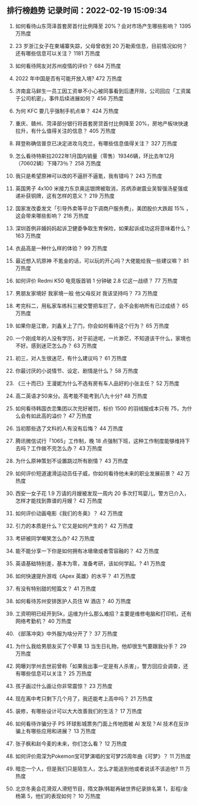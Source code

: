 
## 排行榜趋势 记录时间：2022-02-19 15:09:34
  
  1. 如何看待山东菏泽首套房首付比例降至 20%？会对市场产生哪些影响？ 1395 万热度
    
  2. 23 岁浙江女子在柬埔寨失踪，父母曾收到 20 万勒索信息，目前情况如何？还有哪些信息可以关注？ 1181 万热度
    
  3. 如何看待网友对苏州疫情的评价？ 684 万热度
    
  4. 2022 年中国是否有可能开放入境? 472 万热度
    
  5. 济南盒马鲜生一员工因工资单不小心被同事看到后遭开除，公司回应「工资属于公司机密」，事件后续进展如何？ 456 万热度
    
  6. 为何 KFC 要几乎强制手机点单？ 424 万热度
    
  7. 重庆、赣州、菏泽部分银行将首套房贷首付比例降至 20%，房地产板块快速拉升，有什么值得关注的信息？ 405 万热度
    
  8. 拜登称确信普京已决定进攻乌克兰，有哪些信息值得关注？ 327 万热度
    
  9. 怎么看待特斯拉2022年1月国内销量（零售）19346辆，环比去年12月（70602辆）下降73％？ 258 万热度
    
  10. 我只是希望原神可以改的不逼肝不逼氪，我有错吗？ 243 万热度
    
  11. 英国男子 4x100 米接力东京奥运银牌被取消，苏炳添谢震业吴智强汤星强或递补获铜牌，这有怎样的意义？ 219 万热度
    
  12. 国家发改委发文「引导外卖等平台下调商户服务费」，美团股价大跌超  15% ，这会带来哪些影响？ 216 万热度
    
  13. 深圳首例非婚妈妈起诉卫健委争取生育保险，如果起诉成功这将意味着什么？ 163 万热度
    
  14. 衣品高是一种什么样的体验？ 99 万热度
    
  15. 最近想入坑原神 不氪金的话，可以玩的开心吗？大佬能给我一些建议嘛？ 81 万热度
    
  16. 如何评价 Redmi K50 电竞版首销 1 分钟破 2.8 亿这一战绩？ 77 万热度
    
  17. 男朋友家境好 我家境一般 他父母反对 我该坚持吗？ 73 万热度
    
  18. 考完科二，用私家车练科三被交警把车拦了，会不会影响所有已过成绩？ 65 万热度
    
  19. 如果你是江歌，刘鑫关上了门，你会如何看待这个行为？ 65 万热度
    
  20. 一个刚成年的人没有学历，对于前途呢，一片渺茫，不知道该干什么，家境也不好。感到迷茫怎么办？ 63 万热度
    
  21. 初三，对人生很迷茫，有什么建议吗？ 61 万热度
    
  22. 你最讨厌的小说情节、设定、剧情是什么？ 58 万热度
    
  23. 《三十而已》王漫妮为什么不选有房有车人品好的小张主任？ 52 万热度
    
  24. 高二英语才50来分。高考能不能考到八九十分? 48 万热度
    
  25. 如何看待韩国衣恋集团以次充好被罚，标价 1500 的羽绒服成本只有 75，为什么会有如此高的溢价？ 47 万热度
    
  26. 当初那些选了文科的人有没有后悔？ 44 万热度
    
  27. 腾讯微信试行「1065」工作制，晚 18 点强制下班，这种工作制度能够维持下去吗？工作做不完怎么办？ 43 万热度
    
  28. 为什么原神策划不设置跳过所有剧情？ 43 万热度
    
  29. 如何评价短道速滑运动员任子威，你如何看待他未来的职业发展前景？ 42 万热度
    
  30. 西安一女子花 1.9 万请的月嫂被发现一周内 20 多次打骂婴儿，警方已介入，怎样才能找到靠谱的月嫂？ 42 万热度
    
  31. 如何评价动画电影《我们的冬奥》？ 42 万热度
    
  32. 引力的本质是什么？它又是如何产生的？ 42 万热度
    
  33. 考研被同学嘲笑怎么办? 42 万热度
    
  34. 能不能分享一下你是如何拥有冰墩墩或者雪容融的？ 42 万热度
    
  35. 英语基础特别差，基本为零，准备考研，该如何学起。? 41 万热度
    
  36. 如何快速提升游戏《Apex 英雄》的水平？ 41 万热度
    
  37. 有没有特别甜的短篇文？ 41 万热度
    
  38. 如何看待苏州安排医护人员住 W 酒店？ 40 万热度
    
  39. 工资明明已经开到5k，运维为什么那么难招？主要是维修电脑和打印机，还有网络考勤机？ 40 万热度
    
  40. 《部落冲突》中外服为啥分开了？ 37 万热度
    
  41. 为什么我给男朋友买了个苹果 13 当生日礼物，他却很生气要跟我分手？ 29 万热度
    
  42. 网曝刘学州去世前曾称「如果我出事一定是有人杀害」，警方回应会调查，还有哪些信息可以关注？ 25 万热度
    
  43. 孩子画过什么画让你非常震惊？ 23 万热度
    
  44. 现在离中考只剩下几个月了，我还能考上高中吗？ 21 万热度
    
  45. 装修，有哪些设计可以大大改善我们的生活？ 17 万热度
    
  46. 如何看待诈骗分子 PS 环球影城票务门面上传地图被 AI 发现？AI 技术在反诈骗上有哪些应用和进展？ 13 万热度
    
  47. 张子枫和赵今麦的未来，你们怎么看？ 12 万热度
    
  48. 如何评价周深为Pokemon宝可梦演唱的宝可梦25周年曲《可梦》？ 11 万热度
    
  49. 暗恋一个人，但是我们只是陌生人，怎么才能追到他或者说该不该追他? 11 万热度
    
  50. 北京冬奥会花滑双人滑短节目，隋文静/韩聪再破世界纪录排名第 1，彭程/金杨第 5，他们的表现如何？ 10 万热度
    